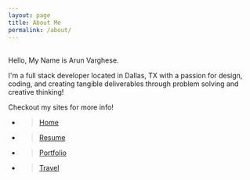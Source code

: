 ```yaml
---
layout: page
title: About Me
permalink: /about/
---
```


<div id="about-img-profile" class="thumbnail" style="background:url(http://i.imgur.com/teXwGBWh.jpg)"></div>
<br/>
Hello, My Name is Arun Varghese. 

I'm a full stack developer located in Dallas, TX with a passion for design, coding, and creating tangible deliverables through problem solving and creative thinking!

Checkout my sites for more info! 

+ >[Home](http://avarghese.me/)
+ >[Resume](http://avarghese.me/resume)
+ >[Portfolio](http://avarghese.me/portfolio) 
+ >[Travel](http://avarghese.me/travel)

